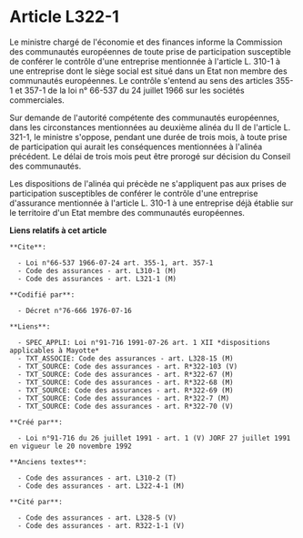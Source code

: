 # Article L322-1

Le ministre chargé de l'économie et des finances informe la Commission des communautés européennes de toute prise de
participation susceptible de conférer le contrôle d'une entreprise mentionnée à l'article L. 310-1 à une entreprise dont le
siège social est situé dans un Etat non membre des communautés européennes. Le contrôle s'entend au sens des articles 355-1
et 357-1 de la loi n° 66-537 du 24 juillet 1966 sur les sociétés commerciales.

Sur demande de l'autorité compétente des communautés européennes, dans les circonstances mentionnées au deuxième alinéa du II
de l'article L. 321-1, le ministre s'oppose, pendant une durée de trois mois, à toute prise de participation qui aurait les
conséquences mentionnées à l'alinéa précédent. Le délai de trois mois peut être prorogé sur décision du Conseil des
communautés.

Les dispositions de l'alinéa qui précède ne s'appliquent pas aux prises de participation susceptibles de conférer le contrôle
d'une entreprise d'assurance mentionnée à l'article L. 310-1 à une entreprise déjà établie sur le territoire d'un Etat membre
des communautés européennes.

**Liens relatifs à cet article**

	**Cite**:

	  - Loi n°66-537 1966-07-24 art. 355-1, art. 357-1
	  - Code des assurances - art. L310-1 (M)
	  - Code des assurances - art. L321-1 (M)

	**Codifié par**:

	  - Décret n°76-666 1976-07-16

	**Liens**:

	  - SPEC_APPLI: Loi n°91-716 1991-07-26 art. 1 XII *dispositions applicables à Mayotte*
	  - TXT_ASSOCIE: Code des assurances - art. L328-15 (M)
	  - TXT_SOURCE: Code des assurances - art. R*322-103 (V)
	  - TXT_SOURCE: Code des assurances - art. R*322-67 (M)
	  - TXT_SOURCE: Code des assurances - art. R*322-68 (M)
	  - TXT_SOURCE: Code des assurances - art. R*322-69 (M)
	  - TXT_SOURCE: Code des assurances - art. R*322-7 (M)
	  - TXT_SOURCE: Code des assurances - art. R*322-70 (V)

	**Créé par**:

	  - Loi n°91-716 du 26 juillet 1991 - art. 1 (V) JORF 27 juillet 1991 en vigueur le 20 novembre 1992

	**Anciens textes**:

	  - Code des assurances - art. L310-2 (T)
	  - Code des assurances - art. L322-4-1 (M)

	**Cité par**:

	  - Code des assurances - art. L328-5 (V)
	  - Code des assurances - art. R322-1-1 (V)
